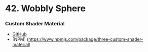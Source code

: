 # 42. Wobbly Sphere

### Custom Shader Material

- [GitHub](https://github.com/FarazzShaikh/THREE-CustomShaderMaterial#readme)
- [NPM] (https://www.npmjs.com/package/three-custom-shader-material)
